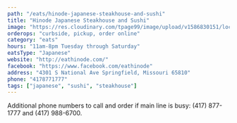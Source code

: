 ```yaml
---
path: "/eats/hinode-japanese-steakhouse-and-sushi"
title: "Hinode Japanese Steakhouse and Sushi"
image: "https://res.cloudinary.com/tpage99/image/upload/v1586830151/local417eats/local417eatslogo.png"
orderops: "curbside, pickup, order online"
category: "eats"
hours: "11am-8pm Tuesday through Saturday"
eatsType: "Japanese"
website: "http://eathinode.com/"
facebook: "https://www.facebook.com/eathinode"
address: "4301 S National Ave Springfield, Missouri 65810"
phone: "4178771777"
tags: ["japanese", "sushi", "steakhouse"]
---
```


Additional phone numbers to call and order if main line is busy: (417) 877-1777 and (417) 988-6700.

